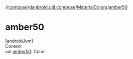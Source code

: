 //[compose](../../../index.md)/[danbroid.util.compose](../index.md)/[MaterialColors](index.md)/[amber50](amber50.md)



# amber50  
[androidJvm]  
Content  
val [amber50](amber50.md): Color  



